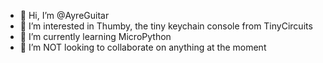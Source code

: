 - 👋 Hi, I’m @AyreGuitar
- 👀 I’m interested in Thumby, the tiny keychain console from TinyCircuits
- 🌱 I’m currently learning MicroPython
- 💞️ I’m NOT looking to collaborate on anything at the moment

<!---
AyreGuitar/AyreGuitar is a ✨ special ✨ repository because its `README.md` (this file) appears on your GitHub profile.
You can click the Preview link to take a look at your changes.
--->
